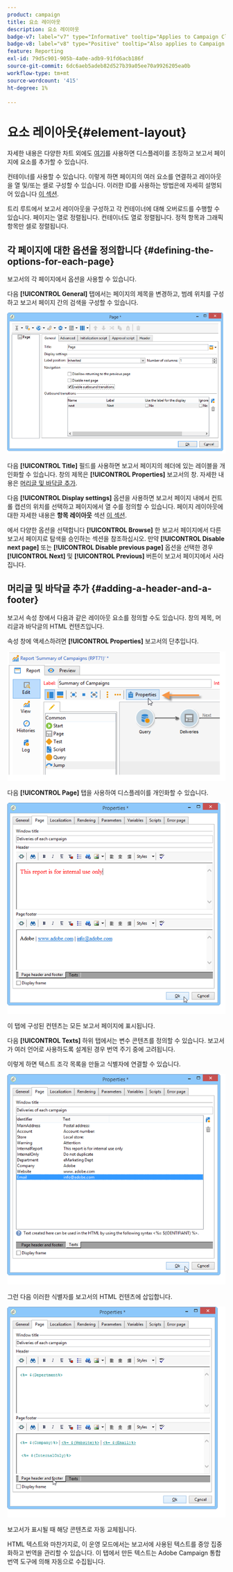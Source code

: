 ```yaml
---
product: campaign
title: 요소 레이아웃
description: 요소 레이아웃
badge-v7: label="v7" type="Informative" tooltip="Applies to Campaign Classic v7"
badge-v8: label="v8" type="Positive" tooltip="Also applies to Campaign v8"
feature: Reporting
exl-id: 79d5c901-905b-4a0e-adb9-91fd6acb186f
source-git-commit: 6dc6aeb5adeb82d527b39a05ee70a9926205ea0b
workflow-type: tm+mt
source-wordcount: '415'
ht-degree: 1%

---
```


# 요소 레이아웃{#element-layout}



자세한 내용은 다양한 차트 외에도 [여기](../../reporting/using/creating-a-chart.md#chart-types-and-variants)를 사용하면 디스플레이를 조정하고 보고서 페이지에 요소를 추가할 수 있습니다.

컨테이너를 사용할 수 있습니다. 이렇게 하면 페이지의 여러 요소를 연결하고 레이아웃을 열 및/또는 셀로 구성할 수 있습니다. 이러한 ID를 사용하는 방법은에 자세히 설명되어 있습니다 [이 섹션](../../web/using/defining-web-forms-layout.md#creating-containers).

트리 루트에서 보고서 레이아웃을 구성하고 각 컨테이너에 대해 오버로드를 수행할 수 있습니다. 페이지는 열로 정렬됩니다. 컨테이너도 열로 정렬됩니다. 정적 항목과 그래픽 항목만 셀로 정렬됩니다.

## 각 페이지에 대한 옵션을 정의합니다 {#defining-the-options-for-each-page}

보고서의 각 페이지에서 옵션을 사용할 수 있습니다.

다음 **[!UICONTROL General]** 탭에서는 페이지의 제목을 변경하고, 범례 위치를 구성하고 보고서 페이지 간의 검색을 구성할 수 있습니다.

![](assets/s_ncs_advuser_report_wizard_022.png)

다음 **[!UICONTROL Title]** 필드를 사용하면 보고서 페이지의 헤더에 있는 레이블을 개인화할 수 있습니다. 창의 제목은 **[!UICONTROL Properties]** 보고서의 창. 자세한 내용은 [머리글 및 바닥글 추가](#adding-a-header-and-a-footer).

다음 **[!UICONTROL Display settings]** 옵션을 사용하면 보고서 페이지 내에서 컨트롤 캡션의 위치를 선택하고 페이지에서 열 수를 정의할 수 있습니다. 페이지 레이아웃에 대한 자세한 내용은 **항목 레이아웃** 섹션 [이 섹션](../../web/using/defining-web-forms-layout.md#positioning-the-fields-on-the-page).

에서 다양한 옵션을 선택합니다 **[!UICONTROL Browse]** 한 보고서 페이지에서 다른 보고서 페이지로 탐색을 승인하는 섹션을 참조하십시오. 만약 **[!UICONTROL Disable next page]** 또는 **[!UICONTROL Disable previous page]** 옵션을 선택한 경우 **[!UICONTROL Next]** 및 **[!UICONTROL Previous]** 버튼이 보고서 페이지에서 사라집니다.

## 머리글 및 바닥글 추가 {#adding-a-header-and-a-footer}

보고서 속성 창에서 다음과 같은 레이아웃 요소를 정의할 수도 있습니다. 창의 제목, 머리글과 바닥글의 HTML 컨텐츠입니다.

속성 창에 액세스하려면 **[!UICONTROL Properties]** 보고서의 단추입니다.

![](assets/reporting_properties.png)

다음 **[!UICONTROL Page]** 탭을 사용하여 디스플레이를 개인화할 수 있습니다.

![](assets/s_ncs_advuser_report_properties_04.png)

이 탭에 구성된 컨텐츠는 모든 보고서 페이지에 표시됩니다.

다음 **[!UICONTROL Texts]** 하위 탭에서는 변수 콘텐츠를 정의할 수 있습니다. 보고서가 여러 언어로 사용하도록 설계된 경우 번역 주기 중에 고려됩니다.

이렇게 하면 텍스트 조각 목록을 만들고 식별자에 연결할 수 있습니다.

![](assets/s_ncs_advuser_report_properties_04a.png)

그런 다음 이러한 식별자를 보고서의 HTML 컨텐츠에 삽입합니다.

![](assets/s_ncs_advuser_report_properties_04b.png)

보고서가 표시될 때 해당 콘텐츠로 자동 교체됩니다.

HTML 텍스트와 마찬가지로, 이 운영 모드에서는 보고서에 사용된 텍스트를 중앙 집중화하고 번역을 관리할 수 있습니다. 이 탭에서 만든 텍스트는 Adobe Campaign 통합 번역 도구에 의해 자동으로 수집됩니다.
